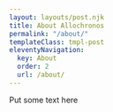 ```yaml
---
layout: layouts/post.njk
title: About Allochronos
permalink: "/about/"
templateClass: tmpl-post
eleventyNavigation:
  key: About
  order: 2
  url: /about/
---
```


Put some text here
